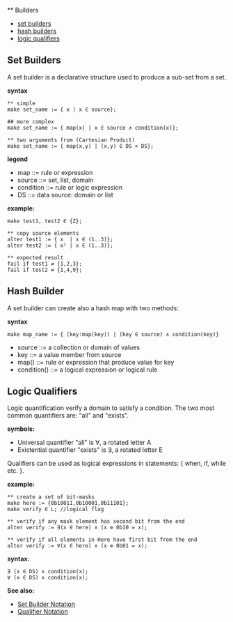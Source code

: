 ** Builders

* [set builders](#set-builders)
* [hash builders](#hash-builders)
* [logic qualifiers](#logic-qualifiers)

## Set Builders

A set builder is a declarative structure used to produce a sub-set from a set.

**syntax**
```** simple
make set_name := { x | x ∈ source};
## more complex
make set_name := { map(x) | x ∈ source ∧ condition(x)};
** two arguments from (Cartesian Product)
make set_name := { map(x,y) | (x,y) ∈ DS × DS};
```

**legend**

* map       ::= rule or expression
* source    ::= set, list, domain
* condition ::= rule or logic expression
* DS        ::= data source: domain or list

**example:**
```
make test1, test2 ∈ {Z};
** copy source elements
alter test1 := { x  | x ∈ (1..3)};
alter test2 := { x² | x ∈ (1..3)};
** expected result
fail if test1 ≠ {1,2,3};
fail if test2 ≠ {1,4,9};
```

## Hash Builder

A set builder can create also a hash map with two methods:

**syntax**

```
make map_name := { (key:map(key)) | (key ∈ source) ∧ condition(key)}
```

* source ::= a collection or domain of values
* key    ::= a value member from source
* map()  ::= rule or expression that produce value for key
* condition() ::= a logical expression or logical rule

## Logic Qualifiers

Logic quantification verify a domain to satisfy a condition. The two most common quantifiers are: "all" and "exists". 

**symbols:**
* Universal quantifier "all" is ∀, a rotated letter A 
* Existential quantifier "exists" is ∃, a rotated letter E 

Qualifiers can be used as logical expressions in statements: { when, if, while etc. }.

**example:**
```
** create a set of bit-masks
make here := {0b10011,0b10001,0b11101};
make verify ∈ L; //logical flag

** verify if any mask element has second bit from the end
alter verify := ∃(x ∈ here) ∧ (x ⊕ 0b10 = x);

** verify if all elements in Here have first bit from the end
alter verify := ∀(x ∈ here) ∧ (x ⊕ 0b01 = x);
```

**syntax:**
```
∃ (x ∈ DS) ∧ condition(x);
∀ (x ∈ DS) ∧ condition(x);
```

**See also:** 

* [Set Builder Notation](https://en.wikipedia.org/wiki/Set-builder_notation)
* [Qualifier Notation](https://en.wikipedia.org/wiki/Quantifier_(logic))

